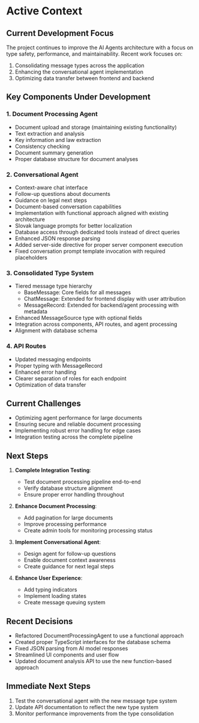 # Active Context

## Current Development Focus

The project continues to improve the AI Agents architecture with a focus on type safety, performance, and maintainability. Recent work focuses on:

1. Consolidating message types across the application
2. Enhancing the conversational agent implementation 
3. Optimizing data transfer between frontend and backend


## Key Components Under Development

### 1. Document Processing Agent
- Document upload and storage (maintaining existing functionality)
- Text extraction and analysis
- Key information and law extraction 
- Consistency checking
- Document summary generation
- Proper database structure for document analyses

### 2. Conversational Agent
- Context-aware chat interface
- Follow-up questions about documents
- Guidance on legal next steps
- Document-based conversation capabilities
- Implementation with functional approach aligned with existing architecture
- Slovak language prompts for better localization
- Database access through dedicated tools instead of direct queries
- Enhanced JSON response parsing
- Added server-side directive for proper server component execution
- Fixed conversation prompt template invocation with required placeholders

### 3. Consolidated Type System
- Tiered message type hierarchy
  - BaseMessage: Core fields for all messages
  - ChatMessage: Extended for frontend display with user attribution
  - MessageRecord: Extended for backend/agent processing with metadata
- Enhanced MessageSource type with optional fields
- Integration across components, API routes, and agent processing
- Alignment with database schema

### 4. API Routes
- Updated messaging endpoints
- Proper typing with MessageRecord
- Enhanced error handling
- Clearer separation of roles for each endpoint
- Optimization of data transfer

## Current Challenges

- Optimizing agent performance for large documents
- Ensuring secure and reliable document processing
- Implementing robust error handling for edge cases
- Integration testing across the complete pipeline

## Next Steps

1. **Complete Integration Testing**:
   - Test document processing pipeline end-to-end
   - Verify database structure alignment
   - Ensure proper error handling throughout

2. **Enhance Document Processing**:
   - Add pagination for large documents
   - Improve processing performance
   - Create admin tools for monitoring processing status

3. **Implement Conversational Agent**:
   - Design agent for follow-up questions
   - Enable document context awareness
   - Create guidance for next legal steps
   
4. **Enhance User Experience**:
   - Add typing indicators
   - Implement loading states
   - Create message queuing system

## Recent Decisions

- Refactored DocumentProcessingAgent to use a functional approach
- Created proper TypeScript interfaces for the database schema
- Fixed JSON parsing from AI model responses
- Streamlined UI components and user flow
- Updated document analysis API to use the new function-based approach

## Immediate Next Steps

1. Test the conversational agent with the new message type system
2. Update API documentation to reflect the new type system
3. Monitor performance improvements from the type consolidation
